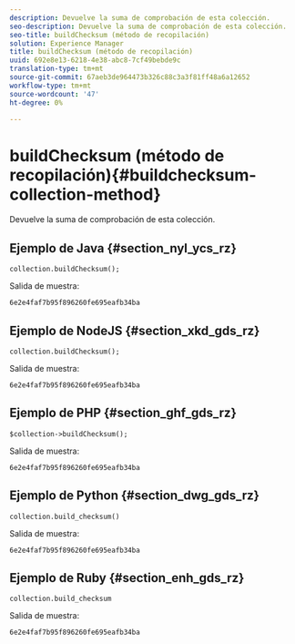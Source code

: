 ```yaml
---
description: Devuelve la suma de comprobación de esta colección.
seo-description: Devuelve la suma de comprobación de esta colección.
seo-title: buildChecksum (método de recopilación)
solution: Experience Manager
title: buildChecksum (método de recopilación)
uuid: 692e8e13-6218-4e38-abc8-7cf49bebde9c
translation-type: tm+mt
source-git-commit: 67aeb3de964473b326c88c3a3f81ff48a6a12652
workflow-type: tm+mt
source-wordcount: '47'
ht-degree: 0%

---
```



# buildChecksum (método de recopilación){#buildchecksum-collection-method}

Devuelve la suma de comprobación de esta colección.

## Ejemplo de Java {#section_nyl_ycs_rz}

```
collection.buildChecksum(); 
```

Salida de muestra:

```
6e2e4faf7b95f896260fe695eafb34ba 
```

## Ejemplo de NodeJS {#section_xkd_gds_rz}

```
collection.buildChecksum(); 
```

Salida de muestra:

```
6e2e4faf7b95f896260fe695eafb34ba 
```

## Ejemplo de PHP {#section_ghf_gds_rz}

```
$collection->buildChecksum(); 
```

Salida de muestra:

```
6e2e4faf7b95f896260fe695eafb34ba 
```

## Ejemplo de Python {#section_dwg_gds_rz}

```
collection.build_checksum() 
```

Salida de muestra:

```
6e2e4faf7b95f896260fe695eafb34ba 
```

## Ejemplo de Ruby {#section_enh_gds_rz}

```
collection.build_checksum
```

Salida de muestra:

```
6e2e4faf7b95f896260fe695eafb34ba 
```

